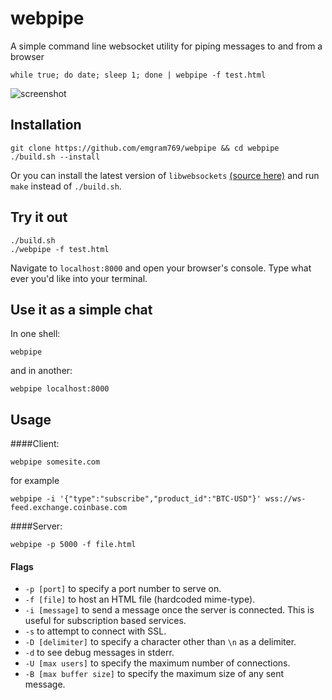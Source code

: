 # webpipe
A simple command line websocket utility for piping messages to and from a browser

    while true; do date; sleep 1; done | webpipe -f test.html
    
![screenshot](http://i.imgur.com/IlBwCO8.png)

## Installation


    git clone https://github.com/emgram769/webpipe && cd webpipe
    ./build.sh --install
    
Or you can install the latest version of `libwebsockets` [(source here)](https://github.com/warmcat/libwebsockets)
and run `make` instead of `./build.sh`.


## Try it out

    ./build.sh
    ./webpipe -f test.html

Navigate to `localhost:8000` and open your browser's console.
Type what ever you'd like into your terminal.

## Use it as a simple chat

In one shell:

    webpipe
and in another:

    webpipe localhost:8000

## Usage

####Client:

    webpipe somesite.com
    
for example

    webpipe -i '{"type":"subscribe","product_id":"BTC-USD"}' wss://ws-feed.exchange.coinbase.com

    
####Server:

    webpipe -p 5000 -f file.html
    
#### Flags
- `-p [port]` to specify a port number to serve on.
- `-f [file]` to host an HTML file (hardcoded mime-type).
- `-i [message]` to send a message once the server is connected.  This is useful for subscription based services.
- `-s` to attempt to connect with SSL.
- `-D [delimiter]` to specify a character other than `\n` as a delimiter.
- `-d` to see debug messages in stderr.
- `-U [max users]` to specify the maximum number of connections.
- `-B [max buffer size]` to specify the maximum size of any sent message.
